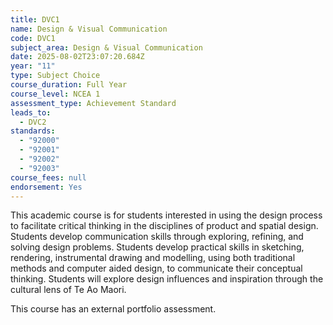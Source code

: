 ```yaml
---
title: DVC1
name: Design & Visual Communication
code: DVC1
subject_area: Design & Visual Communication
date: 2025-08-02T23:07:20.684Z
year: "11"
type: Subject Choice
course_duration: Full Year
course_level: NCEA 1
assessment_type: Achievement Standard
leads_to:
  - DVC2
standards:
  - "92000"
  - "92001"
  - "92002"
  - "92003"
course_fees: null
endorsement: Yes
---
```

This academic course is for students interested in using the design process to facilitate critical thinking in the disciplines of product and spatial design. Students develop communication skills through exploring, refining, and solving design problems. Students develop practical skills in sketching, rendering, instrumental drawing and modelling, using both traditional methods and computer aided design, to communicate their conceptual thinking. Students will explore design influences and inspiration through the cultural lens of Te Ao Maori. 

This course has an external portfolio assessment.
